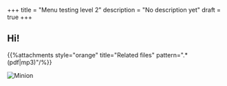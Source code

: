 +++
title =  "Menu testing level 2"
description = "No description yet"
draft = true
+++

## Hi!

{{%attachments style="orange" title="Related files" pattern=".*(pdf|mp3)"/%}}

![Minion](http://octodex.github.com/images/minion.png)